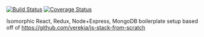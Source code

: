 [![Build Status](https://img.shields.io/travis/syed-mohsin/react-redux-boilerplate.svg?style=flat-square)](https://travis-ci.org/syed-mohsin/react-redux-boilerplate)
[![Coverage Status](https://img.shields.io/coveralls/syed-mohsin/react-redux-boilerplate.svg?style=flat-square)](https://coveralls.io/github/syed-mohsin/react-redux-boilerplate?branch=master)

Isomorphic React, Redux, Node+Express, MongoDB boilerplate setup based off of https://github.com/verekia/js-stack-from-scratch
